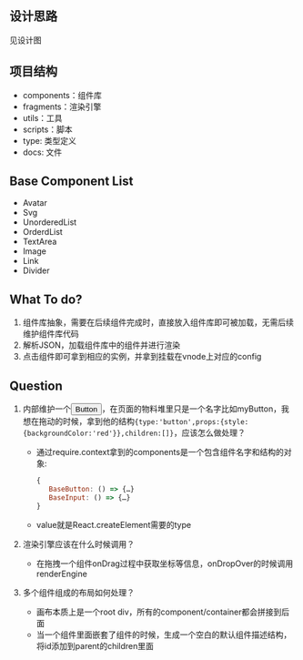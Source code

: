 ## 设计思路

见设计图

## 项目结构

- components：组件库
- fragments：渲染引擎
- utils：工具
- scripts：脚本
- type: 类型定义
- docs: 文件

## Base Component List

- Avatar
- Svg
- UnorderedList
- OrderdList
- TextArea
- Image
- Link
- Divider

## What To do?

1. 组件库抽象，需要在后续组件完成时，直接放入组件库即可被加载，无需后续维护组件库代码
2. 解析JSON，加载组件库中的组件并进行渲染
3. 点击组件即可拿到相应的实例，并拿到挂载在vnode上对应的config

## Question

1. 内部维护一个<Button>Button</Button>，在页面的物料堆里只是一个名字比如myButton，我想在拖动的时候，拿到他的结构`{type:'button',props:{style:{backgroundColor:'red'}},children:[]}`，应该怎么做处理？

   - 通过require.context拿到的components是一个包含组件名字和结构的对象:

     ```javascript
     {
     	BaseButton: () => {…}
     	BaseInput: () => {…}
     }
     ```

   - value就是React.createElement需要的type

2. 渲染引擎应该在什么时候调用？

   - 在拖拽一个组件onDrag过程中获取坐标等信息，onDropOver的时候调用renderEngine

3. 多个组件组成的布局如何处理？

   - 画布本质上是一个root div，所有的component/container都会拼接到后面
   - 当一个组件里面嵌套了组件的时候，生成一个空白的默认组件描述结构，将id添加到parent的children里面